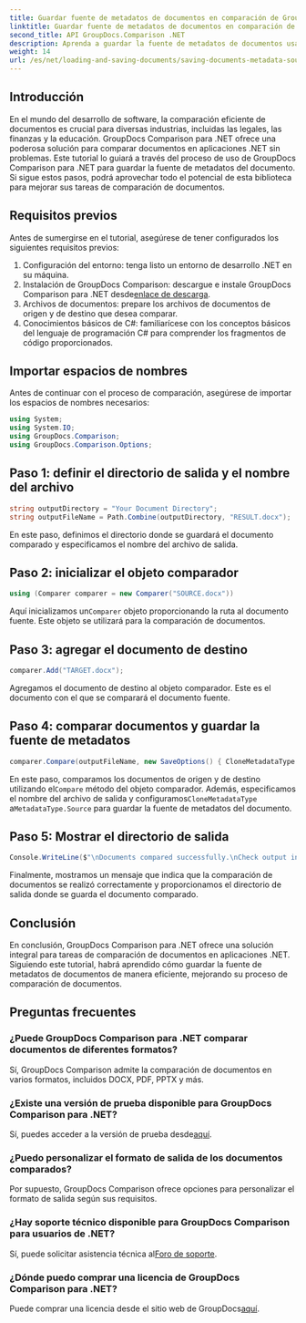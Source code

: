```yaml
---
title: Guardar fuente de metadatos de documentos en comparación de GroupDocs para .NET
linktitle: Guardar fuente de metadatos de documentos en comparación de GroupDocs para .NET
second_title: API GroupDocs.Comparison .NET
description: Aprenda a guardar la fuente de metadatos de documentos usando GroupDocs Comparison para .NET. Siga nuestra guía paso a paso para comparar documentos sin problemas en su .NET.
weight: 14
url: /es/net/loading-and-saving-documents/saving-documents-metadata-source/
---
```

## Introducción
En el mundo del desarrollo de software, la comparación eficiente de documentos es crucial para diversas industrias, incluidas las legales, las finanzas y la educación. GroupDocs Comparison para .NET ofrece una poderosa solución para comparar documentos en aplicaciones .NET sin problemas. Este tutorial lo guiará a través del proceso de uso de GroupDocs Comparison para .NET para guardar la fuente de metadatos del documento. Si sigue estos pasos, podrá aprovechar todo el potencial de esta biblioteca para mejorar sus tareas de comparación de documentos.
## Requisitos previos
Antes de sumergirse en el tutorial, asegúrese de tener configurados los siguientes requisitos previos:
1. Configuración del entorno: tenga listo un entorno de desarrollo .NET en su máquina.
2.  Instalación de GroupDocs Comparison: descargue e instale GroupDocs Comparison para .NET desde[enlace de descarga](https://releases.groupdocs.com/comparison/net/).
3. Archivos de documentos: prepare los archivos de documentos de origen y de destino que desea comparar.
4. Conocimientos básicos de C#: familiarícese con los conceptos básicos del lenguaje de programación C# para comprender los fragmentos de código proporcionados.

## Importar espacios de nombres
Antes de continuar con el proceso de comparación, asegúrese de importar los espacios de nombres necesarios:
```csharp
using System;
using System.IO;
using GroupDocs.Comparison;
using GroupDocs.Comparison.Options;
```

## Paso 1: definir el directorio de salida y el nombre del archivo
```csharp
string outputDirectory = "Your Document Directory";
string outputFileName = Path.Combine(outputDirectory, "RESULT.docx");
```
En este paso, definimos el directorio donde se guardará el documento comparado y especificamos el nombre del archivo de salida.
## Paso 2: inicializar el objeto comparador
```csharp
using (Comparer comparer = new Comparer("SOURCE.docx"))
```
 Aquí inicializamos un`Comparer` objeto proporcionando la ruta al documento fuente. Este objeto se utilizará para la comparación de documentos.
## Paso 3: agregar el documento de destino
```csharp
comparer.Add("TARGET.docx");
```
Agregamos el documento de destino al objeto comparador. Este es el documento con el que se comparará el documento fuente.
## Paso 4: comparar documentos y guardar la fuente de metadatos
```csharp
comparer.Compare(outputFileName, new SaveOptions() { CloneMetadataType = MetadataType.Source });
```
 En este paso, comparamos los documentos de origen y de destino utilizando el`Compare` método del objeto comparador. Además, especificamos el nombre del archivo de salida y configuramos`CloneMetadataType` a`MetadataType.Source` para guardar la fuente de metadatos del documento.
## Paso 5: Mostrar el directorio de salida
```csharp
Console.WriteLine($"\nDocuments compared successfully.\nCheck output in {outputDirectory}.");
```
Finalmente, mostramos un mensaje que indica que la comparación de documentos se realizó correctamente y proporcionamos el directorio de salida donde se guarda el documento comparado.

## Conclusión
En conclusión, GroupDocs Comparison para .NET ofrece una solución integral para tareas de comparación de documentos en aplicaciones .NET. Siguiendo este tutorial, habrá aprendido cómo guardar la fuente de metadatos de documentos de manera eficiente, mejorando su proceso de comparación de documentos.
## Preguntas frecuentes
### ¿Puede GroupDocs Comparison para .NET comparar documentos de diferentes formatos?
Sí, GroupDocs Comparison admite la comparación de documentos en varios formatos, incluidos DOCX, PDF, PPTX y más.
### ¿Existe una versión de prueba disponible para GroupDocs Comparison para .NET?
 Sí, puedes acceder a la versión de prueba desde[aquí](https://releases.groupdocs.com/).
### ¿Puedo personalizar el formato de salida de los documentos comparados?
Por supuesto, GroupDocs Comparison ofrece opciones para personalizar el formato de salida según sus requisitos.
### ¿Hay soporte técnico disponible para GroupDocs Comparison para usuarios de .NET?
 Sí, puede solicitar asistencia técnica al[Foro de soporte](https://forum.groupdocs.com/c/comparison/12).
### ¿Dónde puedo comprar una licencia de GroupDocs Comparison para .NET?
 Puede comprar una licencia desde el sitio web de GroupDocs[aquí](https://purchase.groupdocs.com/buy).